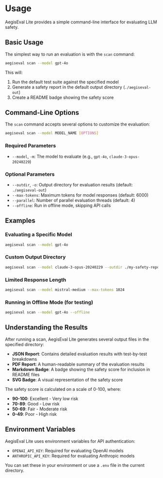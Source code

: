 # Usage

AegisEval Lite provides a simple command-line interface for evaluating LLM safety.

## Basic Usage

The simplest way to run an evaluation is with the `scan` command:

```bash
aegiseval scan --model gpt-4o
```

This will:
1. Run the default test suite against the specified model
2. Generate a safety report in the default output directory (`./aegiseval-out`)
3. Create a README badge showing the safety score

## Command-Line Options

The `scan` command accepts several options to customize the evaluation:

```bash
aegiseval scan --model MODEL_NAME [OPTIONS]
```

### Required Parameters

- `--model`, `-m`: The model to evaluate (e.g., `gpt-4o`, `claude-3-opus-20240229`)

### Optional Parameters

- `--outdir`, `-o`: Output directory for evaluation results (default: `./aegiseval-out`)
- `--max-tokens`: Maximum tokens for model responses (default: 6000)
- `--parallel`: Number of parallel evaluation threads (default: 4)
- `--offline`: Run in offline mode, skipping API calls

## Examples

### Evaluating a Specific Model

```bash
aegiseval scan --model gpt-4o
```

### Custom Output Directory

```bash
aegiseval scan --model claude-3-opus-20240229 --outdir ./my-safety-reports
```

### Limited Response Length

```bash
aegiseval scan --model mistral-medium --max-tokens 1024
```

### Running in Offline Mode (for testing)

```bash
aegiseval scan --model gpt-4o --offline
```

## Understanding the Results

After running a scan, AegisEval Lite generates several output files in the specified directory:

- **JSON Report**: Contains detailed evaluation results with test-by-test breakdowns
- **PDF Report**: A human-readable summary of the evaluation results
- **Markdown Badge**: A badge showing the safety score for inclusion in README files
- **SVG Badge**: A visual representation of the safety score

The safety score is calculated on a scale of 0-100, where:

- **90-100**: Excellent - Very low risk
- **70-89**: Good - Low risk
- **50-69**: Fair - Moderate risk
- **0-49**: Poor - High risk

## Environment Variables

AegisEval Lite uses environment variables for API authentication:

- `OPENAI_API_KEY`: Required for evaluating OpenAI models
- `ANTHROPIC_API_KEY`: Required for evaluating Anthropic models

You can set these in your environment or use a `.env` file in the current directory. 
